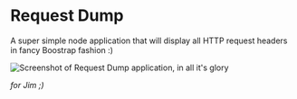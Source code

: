 # Request Dump

A super simple node application that will display all HTTP request headers in fancy Boostrap fashion :)

![Screenshot of Request Dump application, in all it's glory](https://raw.github.com/christopherscott/requestdump/master/requestdump-screenshot.png "You know you love it")

_for Jim ;)_